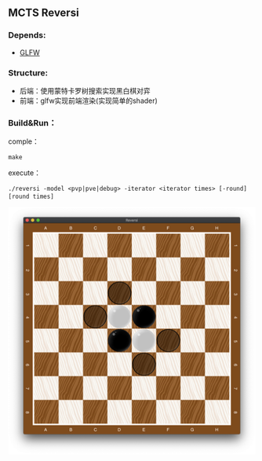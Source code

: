 ## MCTS Reversi

### Depends:

* [GLFW](https://www.glfw.org/)

### Structure:

* 后端：使用蒙特卡罗树搜索实现黑白棋对弈
* 前端：glfw实现前端渲染(实现简单的shader)

### Build&Run：

comple：

```shell
make
```

execute：

```shell
./reversi -model <pvp|pve|debug> -iterator <iterator times> [-round] [round times]
```

![checkerBoard](src/checkerBoard.png)